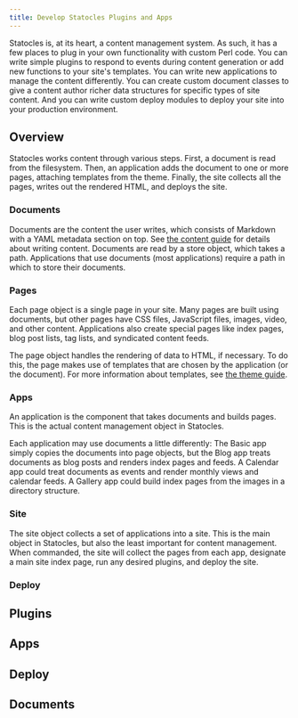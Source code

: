 ```yaml
---
title: Develop Statocles Plugins and Apps
---
```


Statocles is, at its heart, a content management system. As such, it has
a few places to plug in your own functionality with custom Perl code.
You can write simple plugins to respond to events during content
generation or add new functions to your site's templates. You can write
new applications to manage the content differently. You can create
custom document classes to give a content author richer data structures
for specific types of site content. And you can write custom deploy
modules to deploy your site into your production environment.

## Overview

Statocles works content through various steps. First, a document is read from
the filesystem. Then, an application adds the document to one or more pages,
attaching templates from the theme. Finally, the site collects all the pages,
writes out the rendered HTML, and deploys the site.

### Documents

Documents are the content the user writes, which consists of Markdown with a
YAML metadata section on top. See [the content guide]() for details about
writing content. Documents are read by a store object, which takes a path.
Applications that use documents (most applications) require a path in which to
store their documents.

### Pages

Each page object is a single page in your site. Many pages are built using
documents, but other pages have CSS files, JavaScript files, images, video, and
other content. Applications also create special pages like index pages, blog
post lists, tag lists, and syndicated content feeds.

The page object handles the rendering of data to HTML, if necessary. To do
this, the page makes use of templates that are chosen by the application (or
the document). For more information about templates, see [the theme guide]().

### Apps

An application is the component that takes documents and builds pages. This is
the actual content management object in Statocles.

Each application may use documents a little differently: The Basic app simply
copies the documents into page objects, but the Blog app treats documents as
blog posts and renders index pages and feeds. A Calendar app could treat
documents as events and render monthly views and calendar feeds. A Gallery app
could build index pages from the images in a directory structure.

### Site

The site object collects a set of applications into a site. This is the main
object in Statocles, but also the least important for content management. When
commanded, the site will collect the pages from each app, designate a main site
index page, run any desired plugins, and deploy the site.

### Deploy

## Plugins

## Apps

## Deploy

## Documents
